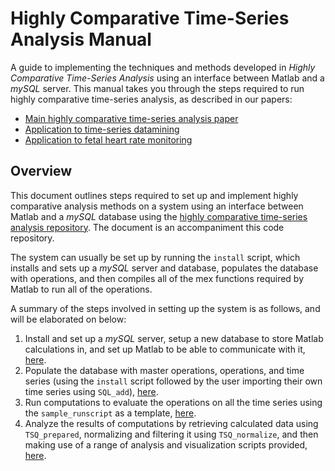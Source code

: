 # Highly Comparative Time-Series Analysis Manual
A guide to implementing the techniques and methods developed in _Highly Comparative Time-Series Analysis_ using an interface between Matlab and a *mySQL* server.
This manual takes you through the steps required to run highly comparative time-series analysis, as described in our papers:

* [Main highly comparative time-series analysis paper](http://rsif.royalsocietypublishing.org/content/10/83/20130048.full)
* [Application to time-series datamining](http://ieeexplore.ieee.org/lpdocs/epic03/wrapper.htm?arnumber=6786425)
* [Application to fetal heart rate monitoring](http://ieeexplore.ieee.org/xpls/abs_all.jsp?arnumber=6346629)

## Overview
This document outlines steps required to set up and implement highly comparative analysis methods on a system using an interface between Matlab and a _mySQL_ database using the [highly comparative time-series analysis repository]().
The document is an accompaniment this code repository.

The system can usually be set up by running the `install` script, which installs and sets up a *mySQL* server and database, populates the database with operations, and then compiles all of the mex functions required by Matlab to run all of the operations.

A summary of the steps involved in setting up the system is as follows, and will be elaborated on below:

1. Install and set up a *mySQL* server, setup a new database to store Matlab calculations in, and set up Matlab to be able to communicate with it, [here](#sec:SettingUp).
2. Populate the database with master operations, operations, and time series (using the `install` script followed by the user importing their own time series using `SQL_add`), [here](sec:PopulatingDatabase).
3. Run computations to evaluate the operations on all the time series using the `sample_runscript` as a template, [here](sec:calculating).
4. Analyze the results of computations by retrieving calculated data using `TSQ_prepared`, normalizing and filtering it using `TSQ_normalize`, and then making use of a range of analysis and visualization scripts provided, [here](sec:analyzing).